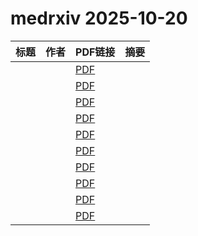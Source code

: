 # medrxiv 2025-10-20

| 标题 | 作者 | PDF链接 |  摘要 |
|------|------|--------|------|
|  |  | [PDF](https://doi.org/10.1101/2025.05.15.25326936) |  |
|  |  | [PDF](https://doi.org/10.1101/2025.07.20.25331854) |  |
|  |  | [PDF](https://doi.org/10.1101/2025.10.17.25338146) |  |
|  |  | [PDF](https://doi.org/10.1101/2025.10.15.25337077) |  |
|  |  | [PDF](https://doi.org/10.1101/2025.10.15.25337896) |  |
|  |  | [PDF](https://doi.org/10.1101/2025.10.17.25338217) |  |
|  |  | [PDF](https://doi.org/10.1101/2025.10.17.25338247) |  |
|  |  | [PDF](https://doi.org/10.1101/2025.10.17.25338216) |  |
|  |  | [PDF](https://doi.org/10.1101/2025.10.17.25337940) |  |
|  |  | [PDF](https://doi.org/10.1101/2025.10.17.25338238) |  |
